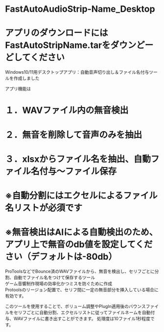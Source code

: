 # FastAutoAudioStrip-Name_Desktop
# アプリのダウンロードにはFastAutoStripName.tarをダウンどーどしてください
Windows10/11用デスクトップアプリ：自動音声切り出し＆ファイル名付与ツールを作成しました

アプリ機能は
# １．WAVファイル内の無音検出  
# ２．無音を削除して音声のみを抽出  
# ３．xlsxからファイル名を抽出、自動ファイル名付与～ファイル保存

# ※自動分割にはエクセルによるファイル名リストが必須です
# ※無音検出はAIによる自動検出のため、アプリ上で無音のdb値を設定してください（デフォルトは-80db）

ProToolsなどでBounce済のWAVファイルから、無音を検出し、セリフごとに分割、自動でファイル名をつけて保存するツール  
ゲーム音響制作現場の効率化かつミスを防ぐために作成  
Protoolsのリージョン配置で、セリフ間に一定の無音部分を挿入している場合に有効です。

このツールを使用することで、ボリューム調整やPlugIn適用後のバウンスファイルをセリフごとに自動分割、エクセルリストに従ってファイルネームを自動付与、WAVファイルに書き出すことができます。
処理度は10ファイル1秒程度です。
